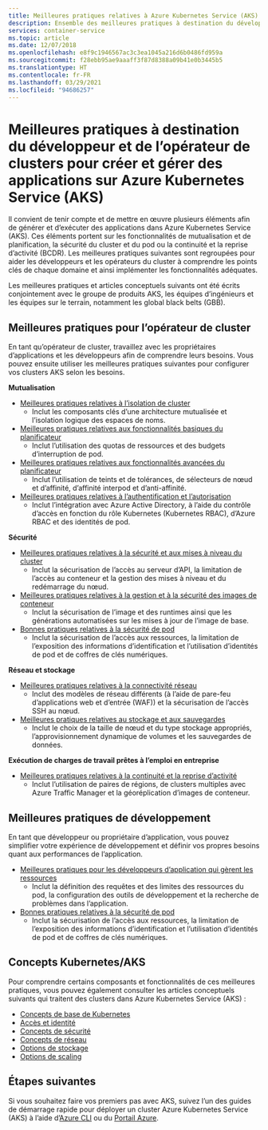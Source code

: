 ```yaml
---
title: Meilleures pratiques relatives à Azure Kubernetes Service (AKS)
description: Ensemble des meilleures pratiques à destination du développeur et de l’opérateur de clusters pour créer et gérer des applications dans Azure Kubernetes Service (AKS)
services: container-service
ms.topic: article
ms.date: 12/07/2018
ms.openlocfilehash: e8f9c1946567ac3c3ea1045a216d6b0486fd959a
ms.sourcegitcommit: f28ebb95ae9aaaff3f87d8388a09b41e0b3445b5
ms.translationtype: HT
ms.contentlocale: fr-FR
ms.lasthandoff: 03/29/2021
ms.locfileid: "94686257"
---
```

# <a name="cluster-operator-and-developer-best-practices-to-build-and-manage-applications-on-azure-kubernetes-service-aks"></a>Meilleures pratiques à destination du développeur et de l’opérateur de clusters pour créer et gérer des applications sur Azure Kubernetes Service (AKS)

Il convient de tenir compte et de mettre en œuvre plusieurs éléments afin de générer et d’exécuter des applications dans Azure Kubernetes Service (AKS). Ces éléments portent sur les fonctionnalités de mutualisation et de planification, la sécurité du cluster et du pod ou la continuité et la reprise d’activité (BCDR). Les meilleures pratiques suivantes sont regroupées pour aider les développeurs et les opérateurs du cluster à comprendre les points clés de chaque domaine et ainsi implémenter les fonctionnalités adéquates.

Les meilleures pratiques et articles conceptuels suivants ont été écrits conjointement avec le groupe de produits AKS, les équipes d’ingénieurs et les équipes sur le terrain, notamment les global black belts (GBB).

## <a name="cluster-operator-best-practices"></a>Meilleures pratiques pour l’opérateur de cluster

En tant qu’opérateur de cluster, travaillez avec les propriétaires d’applications et les développeurs afin de comprendre leurs besoins. Vous pouvez ensuite utiliser les meilleures pratiques suivantes pour configurer vos clusters AKS selon les besoins.

**Mutualisation**

* [Meilleures pratiques relatives à l’isolation de cluster](operator-best-practices-cluster-isolation.md)
    * Inclut les composants clés d’une architecture mutualisée et l’isolation logique des espaces de noms.
* [Meilleures pratiques relatives aux fonctionnalités basiques du planificateur](operator-best-practices-scheduler.md)
    * Inclut l’utilisation des quotas de ressources et des budgets d’interruption de pod.
* [Meilleures pratiques relatives aux fonctionnalités avancées du planificateur](operator-best-practices-advanced-scheduler.md)
    * Inclut l’utilisation de teints et de tolérances, de sélecteurs de nœud et d’affinité, d’affinité interpod et d’anti-affinité.
* [Meilleures pratiques relatives à l’authentification et l’autorisation](operator-best-practices-identity.md)
    * Inclut l’intégration avec Azure Active Directory, à l’aide du contrôle d’accès en fonction du rôle Kubernetes (Kubernetes RBAC), d’Azure RBAC et des identités de pod.

**Sécurité**

* [Meilleures pratiques relatives à la sécurité et aux mises à niveau du cluster](operator-best-practices-cluster-security.md)
    * Inclut la sécurisation de l’accès au serveur d’API, la limitation de l’accès au conteneur et la gestion des mises à niveau et du redémarrage du nœud.
* [Meilleures pratiques relatives à la gestion et à la sécurité des images de conteneur](operator-best-practices-container-image-management.md)
    * Inclut la sécurisation de l’image et des runtimes ainsi que les générations automatisées sur les mises à jour de l’image de base.
* [Bonnes pratiques relatives à la sécurité de pod](developer-best-practices-pod-security.md)
    * Inclut la sécurisation de l’accès aux ressources, la limitation de l’exposition des informations d’identification et l’utilisation d’identités de pod et de coffres de clés numériques.

**Réseau et stockage**

* [Meilleures pratiques relatives à la connectivité réseau](operator-best-practices-network.md)
    * Inclut des modèles de réseau différents (à l’aide de pare-feu d’applications web et d’entrée (WAF)) et la sécurisation de l’accès SSH au nœud.
* [Meilleures pratiques relatives au stockage et aux sauvegardes](operator-best-practices-storage.md)
    * Inclut le choix de la taille de nœud et du type stockage appropriés, l’approvisionnement dynamique de volumes et les sauvegardes de données.

**Exécution de charges de travail prêtes à l’emploi en entreprise**

* [Meilleures pratiques relatives à la continuité et la reprise d’activité](operator-best-practices-multi-region.md)
    * Inclut l’utilisation de paires de régions, de clusters multiples avec Azure Traffic Manager et la géoréplication d’images de conteneur.

## <a name="developer-best-practices"></a>Meilleures pratiques de développement

En tant que développeur ou propriétaire d’application, vous pouvez simplifier votre expérience de développement et définir vos propres besoins quant aux performances de l’application.

* [Meilleures pratiques pour les développeurs d’application qui gèrent les ressources](developer-best-practices-resource-management.md)
    * Inclut la définition des requêtes et des limites des ressources du pod, la configuration des outils de développement et la recherche de problèmes dans l’application.
* [Bonnes pratiques relatives à la sécurité de pod](developer-best-practices-pod-security.md)
    * Inclut la sécurisation de l’accès aux ressources, la limitation de l’exposition des informations d’identification et l’utilisation d’identités de pod et de coffres de clés numériques.

## <a name="kubernetes--aks-concepts"></a>Concepts Kubernetes/AKS

Pour comprendre certains composants et fonctionnalités de ces meilleures pratiques, vous pouvez également consulter les articles conceptuels suivants qui traitent des clusters dans Azure Kubernetes Service (AKS) :

* [Concepts de base de Kubernetes](concepts-clusters-workloads.md)
* [Accès et identité](concepts-identity.md)
* [Concepts de sécurité](concepts-security.md)
* [Concepts de réseau](concepts-network.md)
* [Options de stockage](concepts-storage.md)
* [Options de scaling](concepts-scale.md)

## <a name="next-steps"></a>Étapes suivantes

Si vous souhaitez faire vos premiers pas avec AKS, suivez l’un des guides de démarrage rapide pour déployer un cluster Azure Kubernetes Service (AKS) à l’aide d’[Azure CLI](kubernetes-walkthrough.md) ou du [Portail Azure](kubernetes-walkthrough-portal.md).
